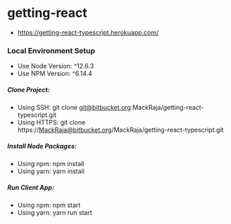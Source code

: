 # getting-react

* https://getting-react-typescript.herokuapp.com/

### Local Environment Setup
* Use Node Version: ^12.6.3
* Use NPM Version: ^6.14.4

##### Clone Project: 

* Using SSH: git clone git@bitbucket.org:MackRaja/getting-react-typescript.git
* Using HTTPS: git clone https://MackRaja@bitbucket.org/MackRaja/getting-react-typescript.git

##### Install Node Packages:

* Using npm: npm install 
* Using yarn: yarn install

##### Run Client App: 

* Using npm: npm start
* Using yarn: yarn run start

